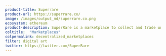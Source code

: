 ```yaml
---
product-title: Superrare
product-url: https://superrare.co/
image: /images/output_md/superrare.co.png
ecosystem: ethereum
product-description: SuperRare is a marketplace to collect and trade unique, single-edition digital artworks.
coltitle:  "Marketplaces"
colpermalink: decentralized_marketplaces
filter: digital art
twitter: https://twitter.com/SuperRare
---
```

